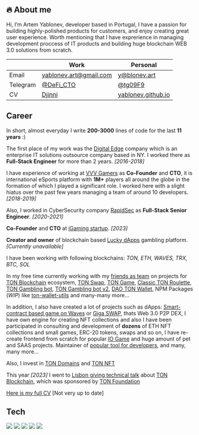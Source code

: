 ## 🔥 About me

Hi, I’m Artem Yablonev, developer based in Portugal, I have a passion for building highly-polished products for customers, and enjoy creating great user experience. Worth mentioning that I have exprerience in managing development proccess of IT products and building huge blockchain WEB 3.0 solutions from scratch.

|          | Work                                     | Personal                                          |
|----------|------------------------------------------|---------------------------------------------------|
| Email    | yablonev.art@gmail.com                   | y@blonev.art                                      |
| Telegram | [@DeFi_CTO](https://t.me/DeFi_CTO)       | [@tg09F9](https://t.me/tg09F9)                    |
| CV       | [Djinni](https://djinni.co/q/f5ed3f510a) | [yablonev.github.io](https://yablonev.github.io)  |

## Career

In short, almost everyday I write **200-3000** lines of code for the last **11 years** :)

The first place of my work was the [Digital Edge](https://digitaledge.com) company which is an enterprise IT solutions outsource company based in NY. I worked there as **Full-Stack Engineer** for more than 2 years. *[2016-2018]*

I have experience of working at [VVV Gamers](https://vvvgamers.com) as **Co-Founder** and **CTO**, it is international eSports platform with **1M+** players all around the globe in the formation of which I played a significant role. I worked here with a slight hiatus over the past few years managing a team of around 10 developers. *[2018-2019]*

Also, I worked in CyberSecurity company [RapidSec](https://rapidsec.com) as **Full-Stack Senior Engineer**. *[2020-2021]*

**Co-Founder** and **CTO** at [iGaming startup](https://x-online.pro/wallet). *[2023]*

**Creator and owner** of blockchain based [Lucky dApps](https://lucky-dapps.com) gambling platform. *[Currently unavailable]*

I have been working with following blockchains: *TON, ETH, WAVES, TRX, BTC, SOL*

In my free time currently working with my [friends as team](https://github.com/TON-NFT) on projects for [TON Blockchain](https://ton.org) ecosystem, [TON Swap](https://ton-swap.com), [TON Game](https://ton-game.com), [Classic TON Roulette](https://classic.ton-game.com), [TON Gambling bot](https://t.me/ton_games_and_more), [TON Gambling bot v2](https://t.me/gambling_ton), [DAO TON Wallet](https://dao.ton.beauty), NPM Packages (*WIP*) like [ton-wallet-utils](https://www.npmjs.com/package/ton-wallet-utils) and many-many more...

In addition, I also have created a lot of projects such as dApps: [Smart-contract based game on Waves](https://waves.lucky-dapps.com/russian-roulette) or [Giga SWAP](https://gigaswap.app), thats Web 3.0 P2P DEX, I have own engine for creating NFT collections and also I have been participated in consulting and development of **dozens** of ETH NFT collections and small games, ERC-20 tokens, swaps and so on, I have re-create frontend from scratch for popular [IO Game](https://account.petridish.pw) and huge amount of pet and SAAS projects. Maintainer of [popular tool for developers](https://css2sass.herokuapp.com), and many, many more...

Also, I invest in [TON Domains](https://getgems.io/user/EQAd_LCfdJb_Iqz5ZOfyMI9bmJfU_Fz2SN-Gx3wcG33d2tiz) and [TON NFT](https://getgems.io/user/EQD6Tv6Kbqp-RYPl_T9Rum_pixdFX71IC83doVRu0fIqv50d)

This year *[2023]* I went to [Lisbon giving technical talk](https://twitter.com/TON_Lisbon_HUB/status/1617563243333169153?s=20) about [TON Blockchain](https://ton.org), which was sponsored by [TON Foundation](https://tonapi.io/account/EQCD39VS5jcptHL8vMjEXrzGaRcCVYto7HUn4bpAOg8xqB2N)

[Here is my full CV](https://yablonev.github.io) [Not very up to date]

## Tech
![](https://img.shields.io/badge/OS-Mac_Os_Mojave-informational?style=flat&logo=apple&labelColor=303d50&logoColor=white&color=475a75)
![](https://img.shields.io/badge/Code-JavaScript-informational?style=flat&logo=javascript&labelColor=303d50&logoColor=white&color=475a75)
![](https://img.shields.io/badge/Shell-Bash-informational?style=flat&logo=gnu-bash&labelColor=303d50&logoColor=white&color=475a75)
![](https://img.shields.io/badge/Editor-VS_Code-informational?style=flat&logo=visual-studio-code&labelColor=303d50&logoColor=white&color=475a75)
![](https://img.shields.io/badge/Design-Photoshop-informational?style=flat&logo=Adobe-Photoshop&labelColor=303d50&logoColor=white&color=475a75)
